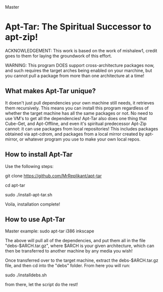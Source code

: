 Master
# Apt-Tar: The Spiritual Successor to apt-zip!
ACKNOWLEDGEMENT:
This work is based on the work of mishalew1, credit goes to them for laying the groundwork of this effort. 

WARNING: This program DOES support cross-architecture packages now, and such requires the target arches being enabled on your marchine, but you cannot pull a package from more than one architecture at a time!

## What makes Apt-Tar unique?
It doesn't just pull dependencies your own machine still needs, it retrieves them recursively. This means you can install this program regardless of whether the target machine has all the same packages or not. No need to use VM's to get all the dependencies! Apt-Tar also does one thing that Cube-Get, and Apt-Offline, and even it's spiritual predecessor Apt-Zip cannot: it can use packages from local repositories! This includes packages obtained via apt-cdrom, and packages from a local mirror created by apt-mirror, or whatever program you use to make your own local repos.

## How to install Apt-Tar 
Use the following steps: 

git clone https://github.com/MrReplikant/apt-tar

cd apt-tar

sudo ./install-apt-tar.sh

Voila, installation complete!

## How to use Apt-Tar
Master
example: sudo apt-tar i386 inkscape

The above will pull all of the dependencies, and put them all in the file "debs-$ARCH.tar.gz", where $ARCH is your given architecture, which can then be transferred to another machine by any media you wish!

Once transferred over to the target machine, extract the debs-$ARCH.tar.gz file, and then cd into the "debs" folder. From here you will run:

sudo ./installdebs.sh

from there, let the script do the rest! 
